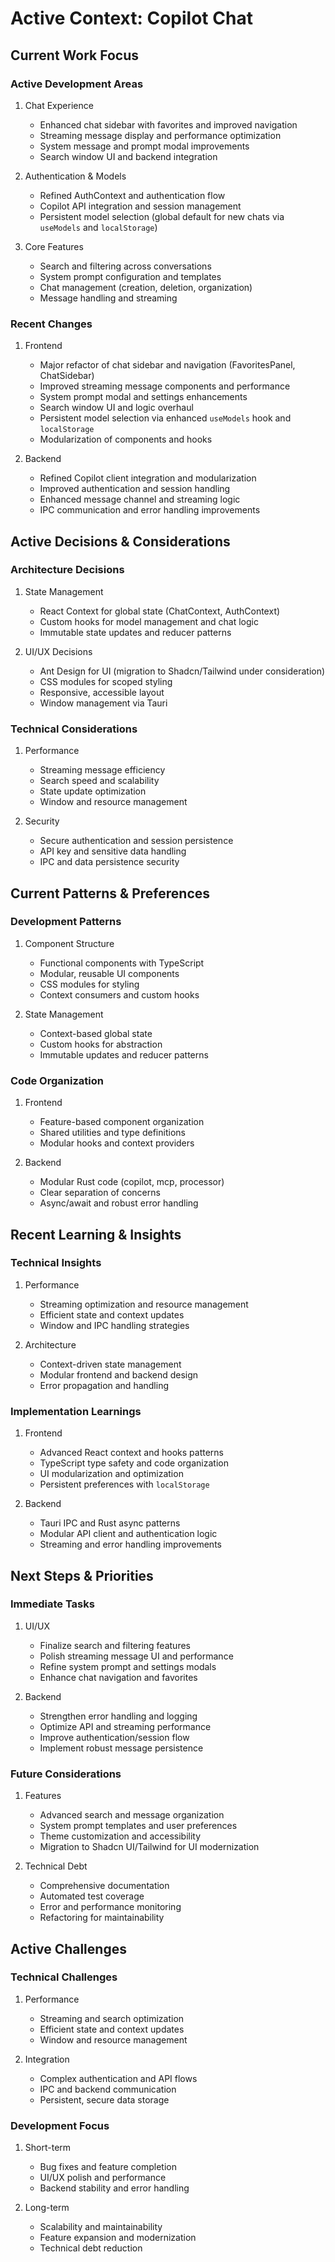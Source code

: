 # Active Context: Copilot Chat

## Current Work Focus

### Active Development Areas
1. Chat Experience
   - Enhanced chat sidebar with favorites and improved navigation
   - Streaming message display and performance optimization
   - System message and prompt modal improvements
   - Search window UI and backend integration

2. Authentication & Models
   - Refined AuthContext and authentication flow
   - Copilot API integration and session management
   - Persistent model selection (global default for new chats via `useModels` and `localStorage`)

3. Core Features
   - Search and filtering across conversations
   - System prompt configuration and templates
   - Chat management (creation, deletion, organization)
   - Message handling and streaming

### Recent Changes
1. Frontend
   - Major refactor of chat sidebar and navigation (FavoritesPanel, ChatSidebar)
   - Improved streaming message components and performance
   - System prompt modal and settings enhancements
   - Search window UI and logic overhaul
   - Persistent model selection via enhanced `useModels` hook and `localStorage`
   - Modularization of components and hooks

2. Backend
   - Refined Copilot client integration and modularization
   - Improved authentication and session handling
   - Enhanced message channel and streaming logic
   - IPC communication and error handling improvements

## Active Decisions & Considerations

### Architecture Decisions
1. State Management
   - React Context for global state (ChatContext, AuthContext)
   - Custom hooks for model management and chat logic
   - Immutable state updates and reducer patterns

2. UI/UX Decisions
   - Ant Design for UI (migration to Shadcn/Tailwind under consideration)
   - CSS modules for scoped styling
   - Responsive, accessible layout
   - Window management via Tauri

### Technical Considerations
1. Performance
   - Streaming message efficiency
   - Search speed and scalability
   - State update optimization
   - Window and resource management

2. Security
   - Secure authentication and session persistence
   - API key and sensitive data handling
   - IPC and data persistence security

## Current Patterns & Preferences

### Development Patterns
1. Component Structure
   - Functional components with TypeScript
   - Modular, reusable UI components
   - CSS modules for styling
   - Context consumers and custom hooks

2. State Management
   - Context-based global state
   - Custom hooks for abstraction
   - Immutable updates and reducer patterns

### Code Organization
1. Frontend
   - Feature-based component organization
   - Shared utilities and type definitions
   - Modular hooks and context providers

2. Backend
   - Modular Rust code (copilot, mcp, processor)
   - Clear separation of concerns
   - Async/await and robust error handling

## Recent Learning & Insights

### Technical Insights
1. Performance
   - Streaming optimization and resource management
   - Efficient state and context updates
   - Window and IPC handling strategies

2. Architecture
   - Context-driven state management
   - Modular frontend and backend design
   - Error propagation and handling

### Implementation Learnings
1. Frontend
   - Advanced React context and hooks patterns
   - TypeScript type safety and code organization
   - UI modularization and optimization
   - Persistent preferences with `localStorage`

2. Backend
   - Tauri IPC and Rust async patterns
   - Modular API client and authentication logic
   - Streaming and error handling improvements

## Next Steps & Priorities

### Immediate Tasks
1. UI/UX
   - Finalize search and filtering features
   - Polish streaming message UI and performance
   - Refine system prompt and settings modals
   - Enhance chat navigation and favorites

2. Backend
   - Strengthen error handling and logging
   - Optimize API and streaming performance
   - Improve authentication/session flow
   - Implement robust message persistence

### Future Considerations
1. Features
   - Advanced search and message organization
   - System prompt templates and user preferences
   - Theme customization and accessibility
   - Migration to Shadcn UI/Tailwind for UI modernization

2. Technical Debt
   - Comprehensive documentation
   - Automated test coverage
   - Error and performance monitoring
   - Refactoring for maintainability

## Active Challenges

### Technical Challenges
1. Performance
   - Streaming and search optimization
   - Efficient state and context updates
   - Window and resource management

2. Integration
   - Complex authentication and API flows
   - IPC and backend communication
   - Persistent, secure data storage

### Development Focus
1. Short-term
   - Bug fixes and feature completion
   - UI/UX polish and performance
   - Backend stability and error handling

2. Long-term
   - Scalability and maintainability
   - Feature expansion and modernization
   - Technical debt reduction
